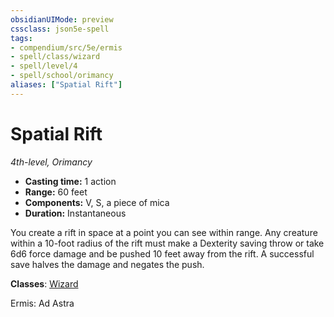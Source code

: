 ```yaml
---
obsidianUIMode: preview
cssclass: json5e-spell
tags:
- compendium/src/5e/ermis
- spell/class/wizard
- spell/level/4
- spell/school/orimancy
aliases: ["Spatial Rift"]
---
```

# Spatial Rift
*4th-level, Orimancy*  

- **Casting time:** 1 action
- **Range:** 60 feet
- **Components:** V, S, a piece of mica
- **Duration:** Instantaneous

You create a rift in space at a point you can see within range. Any creature within a 10-foot radius of the rift must make a Dexterity saving throw or take 6d6 force damage and be pushed 10 feet away from the rift. A successful save halves the damage and negates the push.

**Classes**: [Wizard](../../5e-compendium/classes/wizard.md#)

Ermis: Ad Astra